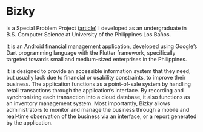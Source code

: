 # Bizky 
is a Special Problem Project ([article](https://drive.google.com/file/d/1xw9Waz9bgkR3b7rKJxQ99NuLBHRvQdUQ/view?usp=sharing "Bizky's Journal Article")) I developed as an undergraduate in B.S. Computer Science at University of the Philippines Los Baños.

It is an Android financial management application, developed using Google’s Dart programming language with the Flutter framework, specifically targeted towards small and medium-sized enterprises in the Philippines. 

It is designed to provide an accessible information system that they need, but usually lack due to financial or usability constraints, to improve their business. The application functions as a point-of-sale system by
handling retail transactions through the application’s interface. By recording and synchronizing each transaction into a cloud database, it also functions as an inventory management system. Most importantly, Bizky allows administrators to monitor and manage the business through a mobile and real-time observation of the business via an interface, or a report generated by the application.
